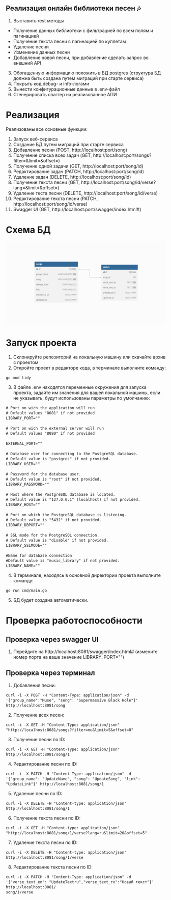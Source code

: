 ## Реализация онлайн библиотеки песен 🎶
1. Выставить rest методы
- Получение данных библиотеки с фильтрацией по всем полям и
пагинацией
- Получение текста песни с пагинацией по куплетам
- Удаление песни
- Изменение данных песни
- Добавление новой песни, при добавление сделать запрос во внешний API 
3. Обогащенную информацию положить в БД postgres (структура БД должна быть создана путем миграций при старте сервиса)
4. Покрыть код debug- и info-логами
5. Вынести конфигурационные данные в .env-файл
6. Сгенерировать сваггер на реализованное АПИ
# Реализация
Реализованы все основные функции:

1. Запуск веб-сервиса
2. Создание БД путем миграций при старте сервиса
3. Добавление песни (POST, http://localhost:port/song)
4. Получение списка всех задач (GET, http://localhost:port/songs?filter=&limit=&offset=)
4. Получение одной задачи (GET, http://localhost:port/song/id)
5. Редактирование задач (PATCH, http://localhost:port/song/id)
6. Удаление задач (DELETE, http://localhost:port/song/id)
7. Получение текста песни (GET, http://localhost:port/song/id/verse?lang=&limit=&offset=)
8. Удаление теста песни (DELETE, http://localhost:port/song/id/verse)
9. Редактирование текста песни (PATCH, http://localhost:port/song/id/verse)
10. Swagger UI (GET, http://localhost:port/swagger/index.html#)

# Схема БД
![schema](./SinLIb.png)

# Запуск проекта
1. Склонируйте репозиторий на локальную машину или скачайте архив с проектом
2. Откройте проект в редакторе кода, в терминале выполните команду:
```
go mod tidy
```
3. В файле .env находятся переменные окружения для запуска проекта, задайте им значения для вашей локальной машины, если не указывать, будут использованы параметры по умолчанию:

```
# Port on wich the application will run
# Default values "8081" if not provided
LIBRARY_PORT=""

# Port on wich the external server will run
# Default values "8080" if not provided

EXTERNAL_PORT=""

# Database user for connecting to the PostgreSQL database.
# Default value is "postgres" if not provided.
LIBRARY_USER=""

# Password for the database user.
# Default value is "root" if not provided.
LIBRARY_PASSWORD=""

# Host where the PostgreSQL database is located.
# Default value is "127.0.0.1" (localhost) if not provided.
LIBRARY_HOST=""

# Port on which the PostgreSQL database is listening.
# Default value is "5432" if not provided.
LIBRARY_DBPORT=""

# SSL mode for the PostgreSQL connection.
# Default value is "disable" if not provided.
LIBRARY_SSLMODE=""

#Name for database connection
#Default value is "music_library" if not provided.
LIBRARY_NAME=""
```
4. В терминале, находясь в основной директории проекта выполните команду:
```
go run cmd/main.go
```
5. БД будет создана автоматически.
# Проверка работоспособности 
## Проверка через swagger UI
1. Перейдите на http://localhost:8081/swagger/index.html# (измените номер порта на ваше значение LIBRARY_PORT="")
## Проверка через терминал
1. Добавления песни:
```
curl -i -X POST -H "Content-Type: application/json" -d '{"group_name":"Muse", "song": "Supermassive Black Hole"}' http://localhost:8081/song
```
 2. Получение всех песен:
 ```
curl -i -X GET -H "Content-Type: application/json" "http://localhost:8081/songs?filter=mu&limit=5&offset=0"
 ```
 3. Получение песни по ID:
 ```
curl -i -X GET -H "Content-Type: application/json" http://localhost:8081/song/1
 ```
 4. Редактирование песни по ID:
 ```
curl -i -X PATCH -H "Content-Type: application/json" -d '{"group_name": "UpdateName", "song": "UpdateSong", "link": "UpdateLink"}' http://localhost:8081/song/1
```
5. Удаление песни по ID: 
```
curl -i -X DELETE -H "Content-type: application/json" http://localhost:8081/song/1
```
6. Получение текста песни по ID: 
```
curl -i -X GET -H "Content-type: application/json" "http://localhost:8081/song/1/verse?lang=ru&limit=20&offset=5"
```
7. Удаление текста песни по ID:
```
curl -i -X DELETE -H "Content-type: application/json" http://localhost:8081/song/1/verse
```
8. Редактирование текста песни по ID:
```
curl -i -X PATCH -H "Content-Type: application/json" -d '{"verse_text_en": "UpdateTextru","verse_text_ru":"Новый текст"}' http://localhost:8081/
song/1/verse
```

